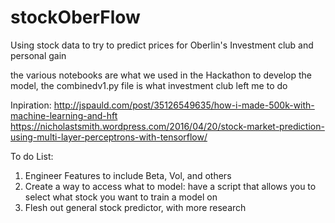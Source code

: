 # stockOberFlow
Using stock data to try to predict prices for Oberlin's Investment club and personal gain

the various notebooks are what we used in the Hackathon to develop the model, the combinedv1.py file is what investment club left me to do


Inpiration:
http://jspauld.com/post/35126549635/how-i-made-500k-with-machine-learning-and-hft
https://nicholastsmith.wordpress.com/2016/04/20/stock-market-prediction-using-multi-layer-perceptrons-with-tensorflow/


To do List:
  1. Engineer Features to include Beta, Vol, and others
  2. Create a way to access what to model: have a script that allows you to select what stock you want to train a model on
  3. Flesh out general stock predictor, with more research
  
